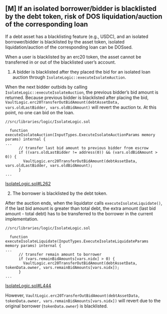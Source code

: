 ## [M] If an isolated borrower/bidder is blacklisted by the debt token, risk of DOS liquidation/auction of the corresponding loan

If a debt asset has a blacklisting feature (e.g., USDC), and an isolated borrower/bidder is blacklisted by the asset token, isolated liquidation/auction of the corresponding loan can be DOSsed.

When a user is blacklisted by an erc20 token, the asset cannot be transferred in or out of the blacklisted user’s account.

1. A bidder is blacklisted after they placed the bid for an isolated loan auction through `IsolateLogic::executeIsolateAuction`.

When the next bidder outbids by calling `IsolateLogic::executeIsolateAuction`, the previous bidder’s bid amount is returned. Because previous bidder is blacklisted after placing the bid, `VaultLogic.erc20TransferOutBidAmount(debtAssetData, vars.oldLastBidder, vars.oldBidAmount)` will revert the auction tx. At this point, no one can bid on the loan.

```solidity
//src/libraries/logic/IsolateLogic.sol

  function executeIsolateAuction(InputTypes.ExecuteIsolateAuctionParams memory params) internal {
...
      // transfer last bid amount to previous bidder from escrow
      if ((vars.oldLastBidder != address(0)) && (vars.oldBidAmount > 0)) {
        VaultLogic.erc20TransferOutBidAmount(debtAssetData, vars.oldLastBidder, vars.oldBidAmount);
      }
...
```

[IsolateLogic.sol#L262](repos/2024-07-benddao/src/libraries/logic/IsolateLogic.sol#L262)

2. The borrower is blacklisted by the debt token.

After the auction ends, when the liquidator calls `executeIsolateLiquidate()`, if the last bid amount is greater than total debt, the extra amount (last bid amount - total debt) has to be transferred to the borrower in the current implementation.

```solidity
//src/libraries/logic/IsolateLogic.sol

  function executeIsolateLiquidate(InputTypes.ExecuteIsolateLiquidateParams memory params) internal {
...
      // transfer remain amount to borrower
      if (vars.remainBidAmounts[vars.nidx] > 0) {
        VaultLogic.erc20TransferOutBidAmount(debtAssetData, tokenData.owner, vars.remainBidAmounts[vars.nidx]);
      }
...
```

[IsolateLogic.sol#L444](repos/2024-07-benddao/src/libraries/logic/IsolateLogic.sol#L444)

However, `VaultLogic.erc20TransferOutBidAmount(debtAssetData, tokenData.owner, vars.remainBidAmounts[vars.nidx])` will revert due to the original borrower (`tokenData.owner`) is blacklisted.



